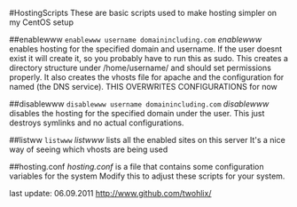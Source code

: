 #HostingScripts
These are basic scripts used to make hosting simpler on my CentOS setup

##enablewww
`enablewww username domainincluding.com`
 _enablewww_ enables hosting for the specified domain and username.
 If the user doesnt exist it will create it, so you probably have to run this as sudo.
 This creates a directory structure under /home/username/ and should set permissions properly.
 It also creates the vhosts file for apache and the configuration for named (the DNS service).
 THIS OVERWRITES CONFIGURATIONS for now

##disablewww
`disablewww username domainincluding.com`
 _disablewww_ disables the hosting for the specified domain under the user.
 This just destroys symlinks and no actual configurations.

##listww
`listwww`
 _listwww_ lists all the enabled sites on this server
 It's a nice way of seeing which vhosts are being used 

##hosting.conf
 _hosting.conf_ is a file that contains some configuration variables for the system
 Modify this to adjust these scripts for your system.

last update: 06.09.2011
http://www.github.com/twohlix/
